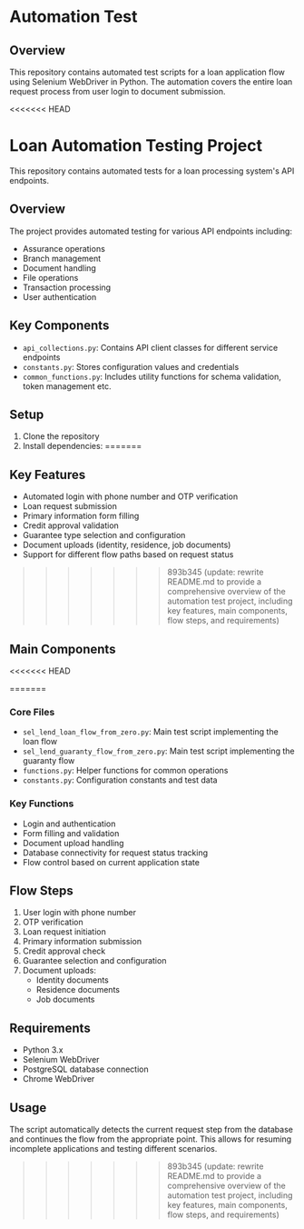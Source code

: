 # Automation Test
## Overview
This repository contains automated test scripts for a loan application flow using Selenium WebDriver in Python. The automation covers the entire loan request process from user login to document submission.

<<<<<<< HEAD
# Loan Automation Testing Project

This repository contains automated tests for a loan processing system's API endpoints.

## Overview

The project provides automated testing for various API endpoints including:
- Assurance operations
- Branch management 
- Document handling
- File operations
- Transaction processing
- User authentication

## Key Components

- `api_collections.py`: Contains API client classes for different service endpoints
- `constants.py`: Stores configuration values and credentials
- `common_functions.py`: Includes utility functions for schema validation, token management etc.

## Setup

1. Clone the repository
2. Install dependencies:
=======
## Key Features
- Automated login with phone number and OTP verification
- Loan request submission
- Primary information form filling
- Credit approval validation
- Guarantee type selection and configuration 
- Document uploads (identity, residence, job documents)
- Support for different flow paths based on request status
>>>>>>> 893b345 (update: rewrite README.md to provide a comprehensive overview of the automation test project, including key features, main components, flow steps, and requirements)

## Main Components

<<<<<<< HEAD

=======
### Core Files
- `sel_lend_loan_flow_from_zero.py`: Main test script implementing the loan flow
- `sel_lend_guaranty_flow_from_zero.py`: Main test script implementing the guaranty flow  
- `functions.py`: Helper functions for common operations
- `constants.py`: Configuration constants and test data

### Key Functions
- Login and authentication
- Form filling and validation
- Document upload handling
- Database connectivity for request status tracking
- Flow control based on current application state

## Flow Steps
1. User login with phone number
2. OTP verification
3. Loan request initiation 
4. Primary information submission
5. Credit approval check
6. Guarantee selection and configuration
7. Document uploads:
   - Identity documents
   - Residence documents 
   - Job documents

## Requirements
- Python 3.x
- Selenium WebDriver
- PostgreSQL database connection
- Chrome WebDriver

## Usage
The script automatically detects the current request step from the database and continues the flow from the appropriate point. This allows for resuming incomplete applications and testing different scenarios.

>>>>>>> 893b345 (update: rewrite README.md to provide a comprehensive overview of the automation test project, including key features, main components, flow steps, and requirements)
